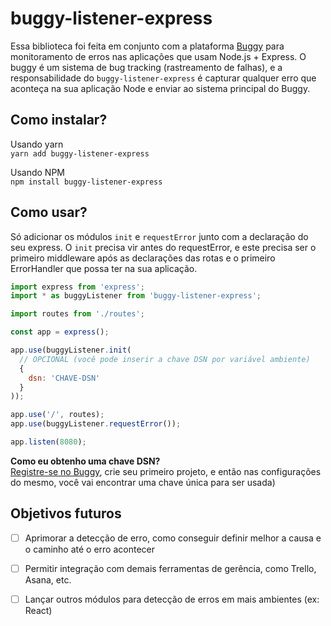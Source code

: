 # buggy-listener-express
Essa biblioteca foi feita em conjunto com a plataforma [Buggy](https://buggy.demasi.dev) para monitoramento de erros nas aplicações que usam Node.js + Express. O buggy é um sistema de bug tracking (rastreamento de falhas), e a responsabilidade do `buggy-listener-express` é capturar qualquer erro que aconteça na sua aplicação Node e enviar ao sistema principal do Buggy.

## Como instalar?
Usando yarn  
`yarn add buggy-listener-express`  
  
Usando NPM  
`npm install buggy-listener-express`

## Como usar?
Só adicionar os módulos `init` e `requestError` junto com a declaração do seu express. O `init` precisa vir antes do requestError, e este precisa ser o primeiro middleware após as declarações das rotas e o primeiro ErrorHandler que possa ter na sua aplicação.
```javascript
import express from 'express';
import * as buggyListener from 'buggy-listener-express';

import routes from './routes';

const app = express();

app.use(buggyListener.init(
  // OPCIONAL (você pode inserir a chave DSN por variável ambiente)
  {
    dsn: 'CHAVE-DSN'
  }
));

app.use('/', routes);
app.use(buggyListener.requestError());

app.listen(8080);
```
**Como eu obtenho uma chave DSN?**   
[Registre-se no Buggy](https://buggy.demasi.dev/register), crie seu primeiro projeto, e então nas configurações do mesmo, você vai encontrar uma chave única para ser usada)

## Objetivos futuros
 * [ ] Aprimorar a detecção de erro, como conseguir definir melhor a causa e o caminho até o erro acontecer
 * [ ] Permitir integração com demais ferramentas de gerência, como Trello, Asana, etc.
 * [ ] Lançar outros módulos para detecção de erros em mais ambientes (ex: React)
 
